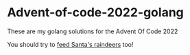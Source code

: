 # Advent-of-code-2022-golang
These are my golang solutions for the Advent Of Code 2022

You should try to [feed Santa's raindeers](https://adventofcode.com/) too!


